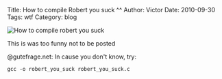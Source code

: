 Title: How to compile Robert you suck ^^
Author: Victor
Date: 2010-09-30
Tags: wtf
Category: blog

![How to compile robert you suck](http://dl.dornea.nu/img/2010/209/howto_compile_robert_you_suck.png)

This is was too funny not to be posted

@gutefrage.net: In cause you don't know, try:

~~~.shell
gcc -o robert_you_suck robert_you_suck.c
~~~

[1]: http://static.dornea.nu/img/2010/584690f736866e26965a477d5477ede2.png